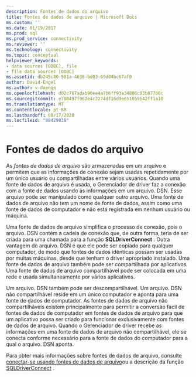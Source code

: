 ```yaml
---
description: Fontes de dados do arquivo
title: Fontes de dados de arquivo | Microsoft Docs
ms.custom: ''
ms.date: 01/19/2017
ms.prod: sql
ms.prod_service: connectivity
ms.reviewer: ''
ms.technology: connectivity
ms.topic: conceptual
helpviewer_keywords:
- data sources [ODBC], file
- file data sources [ODBC]
ms.assetid: db245c80-981a-4638-bd03-69d04bc67af0
author: David-Engel
ms.author: v-daenge
ms.openlocfilehash: d02c767adab90ee4a7b6ff93a34886c03b87780c
ms.sourcegitcommit: e700497f962e4c2274df16d9e651059b42ff1a10
ms.translationtype: MT
ms.contentlocale: pt-BR
ms.lasthandoff: 08/17/2020
ms.locfileid: "88429038"
---
```

# <a name="file-data-sources"></a>Fontes de dados do arquivo
As *fontes de dados de arquivo* são armazenadas em um arquivo e permitem que as informações de conexão sejam usadas repetidamente por um único usuário ou compartilhadas entre vários usuários. Quando uma fonte de dados de arquivo é usada, o Gerenciador de driver faz a conexão com a fonte de dados usando as informações em um arquivo. DSN. Esse arquivo pode ser manipulado como qualquer outro arquivo. Uma fonte de dados de arquivo não tem um nome de fonte de dados, assim como uma fonte de dados de computador e não está registrada em nenhum usuário ou máquina.  
  
 Uma fonte de dados de arquivo simplifica o processo de conexão, pois o arquivo. DSN contém a cadeia de conexão que, de outra forma, teria de ser criada para uma chamada para a função **SQLDriverConnect** . Outra vantagem do arquivo. DSN é que ele pode ser copiado para qualquer computador, de modo que fontes de dados idênticas possam ser usadas por muitas máquinas, desde que tenham o driver apropriado instalado. Uma fonte de dados de arquivo também pode ser compartilhada por aplicativos. Uma fonte de dados de arquivo compartilhável pode ser colocada em uma rede e usada simultaneamente por vários aplicativos.  
  
 Um arquivo. DSN também pode ser descompartilhável. Um arquivo. DSN não compartilhável reside em um único computador e aponta para uma fonte de dados de computador. As fontes de dados de arquivo não compartilháveis existem principalmente para permitir a conversão fácil de fontes de dados de computador em fontes de dados de arquivo para que um aplicativo possa ser criado para funcionar exclusivamente com fontes de dados de arquivo. Quando o Gerenciador de driver recebe as informações em uma fonte de dados de arquivo não compartilhável, ele se conecta conforme necessário para a fonte de dados do computador para a qual o arquivo. DSN aponta.  
  
 Para obter mais informações sobre fontes de dados de arquivo, consulte [conectar-se usando fontes de dados de arquivo](../../odbc/reference/develop-app/connecting-using-file-data-sources.md)ou a descrição da função [SQLDriverConnect](../../odbc/reference/syntax/sqldriverconnect-function.md) .
